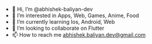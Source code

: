 - 👋 Hi, I’m @abhishek-baliyan-dev
- 👀 I’m interested in Apps, Web, Games, Anime, Food
- 🌱 I’m currently learning Ios, Android, Web
- 💞️ I’m looking to collaborate on Flutter
- 📫 How to reach me abhishek.baliyan.dev@gmail.com

<!---
abhishek-baliyan-dev/abhishek-baliyan-dev is a ✨ special ✨ repository because its `README.md` (this file) appears on your GitHub profile.
You can click the Preview link to take a look at your changes.
--->
